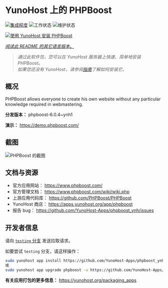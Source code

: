 <!--
注意：此 README 由 <https://github.com/YunoHost/apps/tree/master/tools/readme_generator> 自动生成
请勿手动编辑。
-->

# YunoHost 上的 PHPBoost

[![集成程度](https://dash.yunohost.org/integration/phpboost.svg)](https://ci-apps.yunohost.org/ci/apps/phpboost/) ![工作状态](https://ci-apps.yunohost.org/ci/badges/phpboost.status.svg) ![维护状态](https://ci-apps.yunohost.org/ci/badges/phpboost.maintain.svg)

[![使用 YunoHost 安装 PHPBoost](https://install-app.yunohost.org/install-with-yunohost.svg)](https://install-app.yunohost.org/?app=phpboost)

*[阅读此 README 的其它语言版本。](./ALL_README.md)*

> *通过此软件包，您可以在 YunoHost 服务器上快速、简单地安装 PHPBoost。*  
> *如果您还没有 YunoHost，请参阅[指南](https://yunohost.org/install)了解如何安装它。*

## 概况

PHPBoost allows everyone to create his own website without any particular knowledge required in webmastering.

**分发版本：** phpboost-6.0.4~ynh1

**演示：** <https://demo.phpboost.com/>

## 截图

![PHPBoost 的截图](./doc/screenshots/screenshot.png)

## 文档与资源

- 官方应用网站： <https://www.phpboost.com/>
- 官方管理文档： <https://www.phpboost.com/wiki/wiki.php>
- 上游应用代码库： <https://github.com/PHPBoost/PHPBoost>
- YunoHost 商店： <https://apps.yunohost.org/app/phpboost>
- 报告 bug： <https://github.com/YunoHost-Apps/phpboost_ynh/issues>

## 开发者信息

请向 [`testing` 分支](https://github.com/YunoHost-Apps/phpboost_ynh/tree/testing) 发送拉取请求。

如要尝试 `testing` 分支，请这样操作：

```bash
sudo yunohost app install https://github.com/YunoHost-Apps/phpboost_ynh/tree/testing --debug
或
sudo yunohost app upgrade phpboost -u https://github.com/YunoHost-Apps/phpboost_ynh/tree/testing --debug
```

**有关应用打包的更多信息：** <https://yunohost.org/packaging_apps>
